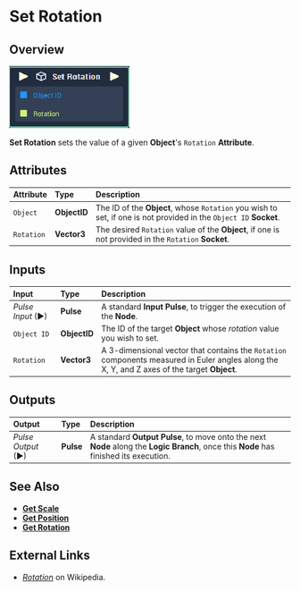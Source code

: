 # Set Rotation

## Overview

![The Set Rotation Node.](../../../.gitbook/assets/set-rotation.PNG)

**Set Rotation** sets the value of a given **Object**'s `Rotation` **Attribute**.

## Attributes

| Attribute | Type | Description |
| :--- | :--- | :--- |
| `Object` | **ObjectID** | The ID of the **Object**, whose  `Rotation` you wish to set, if one is not provided in the `Object ID` **Socket**. |
| `Rotation` | **Vector3** | The desired `Rotation` value of the **Object**, if one is not provided in the `Rotation` **Socket**. |

## Inputs

| Input | Type | Description |
| :--- | :--- | :--- |
| _Pulse Input_ \(►\) | **Pulse** | A standard **Input Pulse**, to trigger the execution of the **Node**. |
| `Object ID` | **ObjectID** | The ID of the target **Object** whose _rotation_ value you wish to set. |
| `Rotation` | **Vector3** | A 3-dimensional vector that contains the `Rotation` components measured in Euler angles along the X, Y, and Z axes of the target **Object**. |

## Outputs

| Output | Type | Description |
| :--- | :--- | :--- |
| _Pulse Output_ \(►\) | **Pulse** | A standard **Output Pulse**, to move onto the next **Node** along the **Logic Branch**, once this **Node** has finished its execution. |

## See Also

* [**Get Scale**](get-scale.md)
* [**Get Position**](get-position.md)
* [**Get Rotation**](get-position.md)

## External Links

* [_Rotation_](https://en.wikipedia.org/wiki/Euler_angles) on Wikipedia.

